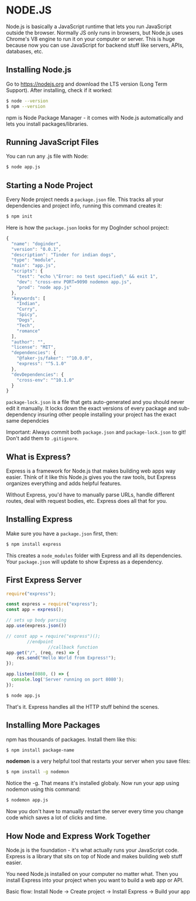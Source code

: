 # NODE.JS

Node.js is basically a JavaScript runtime that lets you run JavaScript outside the browser. Normally JS only runs in browsers, but Node.js uses Chrome's V8 engine to run it on your computer or server. This is huge because now you can use JavaScript for backend stuff like servers, APIs, databases, etc.

## Installing Node.js

Go to https://nodejs.org and download the LTS version (Long Term Support). After installing, check if it worked:

```bash
$ node --version
$ npm --version
```

npm is Node Package Manager - it comes with Node.js automatically and lets you install packages/libraries.

## Running JavaScript Files

You can run any .js file with Node:

```bash
$ node app.js
```
## Starting a Node Project

Every Node project needs a `package.json` file. This tracks all your dependencies and project info, running this command creates it:

```bash
$ npm init
```
Here is how the ``package.json`` looks for my DogInder school project:

```js
{
  "name": "doginder",
  "version": "0.0.1",
  "description": "Tinder for indian dogs",
  "type": "module",
  "main": "app.js",
  "scripts": {
    "test": "echo \"Error: no test specified\" && exit 1",
    "dev": "cross-env PORT=9090 nodemon app.js",
    "prod": "node app.js"
  },
  "keywords": [
    "Indian",
    "Curry",
    "Spicy",
    "Dogs",
    "Tech",
    "romance"
  ],
  "author": "",
  "license": "MIT",
  "dependencies": {
    "@faker-js/faker": "^10.0.0",
    "express": "^5.1.0"
  },
  "devDependencies": {
    "cross-env": "^10.1.0"
  }
}
```

``package-lock.json`` is a file that gets auto-generated and you should never edit it manually. It locks down the exact versions of every package and sub-dependency insuring other people installing your project has the exact same dependcies

Important: Always commit both ``package.json`` and ``package-lock.json`` to git! Don't add them to ``.gitignore``.

## What is Express?

Express is a framework for Node.js that makes building web apps way easier. Think of it like this Node.js gives you the raw tools, but Express organizes everything and adds helpful features.

Without Express, you'd have to manually parse URLs, handle different routes, deal with request bodies, etc. Express does all that for you.

## Installing Express

Make sure you have a `package.json` first, then:

```bash
$ npm install express
```

This creates a `node_modules` folder with Express and all its dependencies. Your `package.json` will update to show Express as a dependency.

## First Express Server

```javascript
require("express");

const express = require("express");
const app = express();

// sets up body parsing
app.use(express.json())

// const app = require("express")();
        //endpoint 
                //callback function
app.get("/", (req, res) => {
    res.send("Hello World from Express!");
}); 

app.listen(8080, () => {
  console.log('Server running on port 8080');
});
```

```bash
$ node app.js
```

That's it. Express handles all the HTTP stuff behind the scenes.

## Installing More Packages

npm has thousands of packages. Install them like this:

```bash
$ npm install package-name
```

**nodemon** is a very helpful tool that restarts your server when you save files:

```bash
$ npm install -g nodemon
```
Notice the -g. That means it's installed globaly. Now run your app using nodemon using this command:
```bash
$ nodemon app.js
```

Now you don't have to manually restart the server every time you change code which saves a lot of clicks and time.

## How Node and Express Work Together

Node.js is the foundation - it's what actually runs your JavaScript code. Express is a library that sits on top of Node and makes building web stuff easier.

You need Node.js installed on your computer no matter what. Then you install Express into your project when you want to build a web app or API.

Basic flow: Install Node → Create project → Install Express → Build your app
